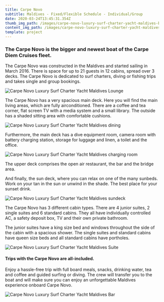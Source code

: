 ```yaml
---
title: Carpe Novo
subtitle: Maldives - Fixed/Flexible Schedule - Individual/Group
date: 2020-03-24T13:45:31.354Z
thumb_img_path: /images/carpe-novo-luxury-surf-charter-yacht-maldives-boat.jpg
content_img_path: /images/carpe-novo-luxury-surf-charter-yacht-maldives-boat.jpg
template: project
---
```

### The Carpe Novo is the bigger and newest boat of the Carpe Diem Cruises fleet.

The Carpe Novo was constructed in the Maldives and started sailing in March 2016. There is space for up to 21 guests in 12 cabins, spread over 3 decks. The Carpe Novo is dedicated to surf charters, diving or fishing trips and takes single and group bookings.

![Carpe Novo Luxury Surf Charter Yacht Maldives Lounge](/images/carpe-novo-luxury-surf-charter-yacht-maldives-lounge.jpg "Carpe Novo Luxury Surf Charter Yacht Maldives Lounge")

The Carpe Novo has a very spacious main deck. Here you will find the main living areas, which are fully airconditioned. There are a coffee and tea corner, flat screen TV with a media system and a small library. The outside has a shaded sitting area with comfortable cushions.

![Carpe Novo Luxury Surf Charter Yacht Maldives dining](/images/carpe-novo-luxury-surf-charter-yacht-maldives-dining.jpg "Carpe Novo Luxury Surf Charter Yacht Maldives dining")

Furthermore, the main deck has a dive equipment room, camera room with battery charging station, storage for luggage and linen, a toilet and the office.

![Carpe Novo Luxury Surf Charter Yacht Maldives charging room](/images/carpe-novo-luxury-surf-charter-yacht-maldives-charging-room.jpg "Carpe Novo Luxury Surf Charter Yacht Maldives charging room")

The upper deck comprises the open air restaurant, the bar and the bridge area.

And finally, the sun deck, where you can relax on one of the many sunbeds. Work on your tan in the sun or unwind in the shade. The best place for your sunset drink.

![Carpe Novo Luxury Surf Charter Yacht Maldives sundeck](/images/carpe-novo-luxury-surf-charter-yacht-maldives-sundeck.jpg "Carpe Novo Luxury Surf Charter Yacht Maldives sundeck")

The Carpe Novo has 3 different cabin types. There are 4 junior suites, 2 single suites and 6 standard cabins. They all have individually controlled AC, a safety deposit box, TV and their own private bathroom.

The junior suites have a king size bed and windows throughout the side of the cabin with a spacious shower. The single suites and standard cabins have queen size beds and all standard cabins have portholes.

![Carpe Novo Luxury Surf Charter Yacht Maldives Suite](/images/carpe-novo-luxury-surf-charter-yacht-maldives-suite.jpg "Carpe Novo Luxury Surf Charter Yacht Maldives Suite")

#### Trips with the Carpe Novo are all-included.

Enjoy a hassle-free trip with full board meals, snacks, drinking water, tea and coffee and guided surfing or diving. The crew will transfer you to the boat and will make sure you can enjoy an unforgettable Maldives experience onboard Carpe Novo.

![Carpe Novo Luxury Surf Charter Yacht Maldives Bar](/images/carpe-novo-luxury-surf-charter-yacht-maldives-bar.jpg "Carpe Novo Luxury Surf Charter Yacht Maldives Bar")